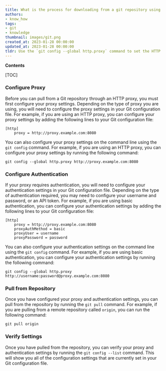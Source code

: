 ```yaml
---
title: What is the process for downloading from a git repository using an http proxy?
authors:
- know_how
tags:
- git
- knowledge
thumbnail: images/git.png
created_at: 2023-01-28 00:00:00
updated_at: 2023-01-28 00:00:00
tldr: Use the `git config --global http.proxy` command to set the HTTP proxy for pulling from a Git repository.
---
```


**Contents**

[TOC]

### Configure Proxy

Before you can pull from a Git repository through an HTTP proxy, you must first configure your proxy settings. Depending on the type of proxy you are using, you will need to configure the proxy settings in your Git configuration file. For example, if you are using an HTTP proxy, you can configure your proxy settings by adding the following lines to your Git configuration file:

```git
[http]
	proxy = http://proxy.example.com:8080
```

You can also configure your proxy settings on the command line using the `git config` command. For example, if you are using an HTTP proxy, you can configure your proxy settings by running the following command:

```git
git config --global http.proxy http://proxy.example.com:8080
```

### Configure Authentication

If your proxy requires authentication, you will need to configure your authentication settings in your Git configuration file. Depending on the type of authentication required, you may need to configure your username and password, or an API token. For example, if you are using basic authentication, you can configure your authentication settings by adding the following lines to your Git configuration file:

```git
[http]
	proxy = http://proxy.example.com:8080
	proxyAuthMethod = basic
	proxyUser = username
	proxyPassword = password
```

You can also configure your authentication settings on the command line using the `git config` command. For example, if you are using basic authentication, you can configure your authentication settings by running the following command:

```git
git config --global http.proxy http://username:password@proxy.example.com:8080
```

### Pull from Repository

Once you have configured your proxy and authentication settings, you can pull from the repository by running the `git pull` command. For example, if you are pulling from a remote repository called `origin`, you can run the following command:

```git
git pull origin
```

### Verify Settings

Once you have pulled from the repository, you can verify your proxy and authentication settings by running the `git config --list` command. This will show you all of the configuration settings that are currently set in your Git configuration file.
